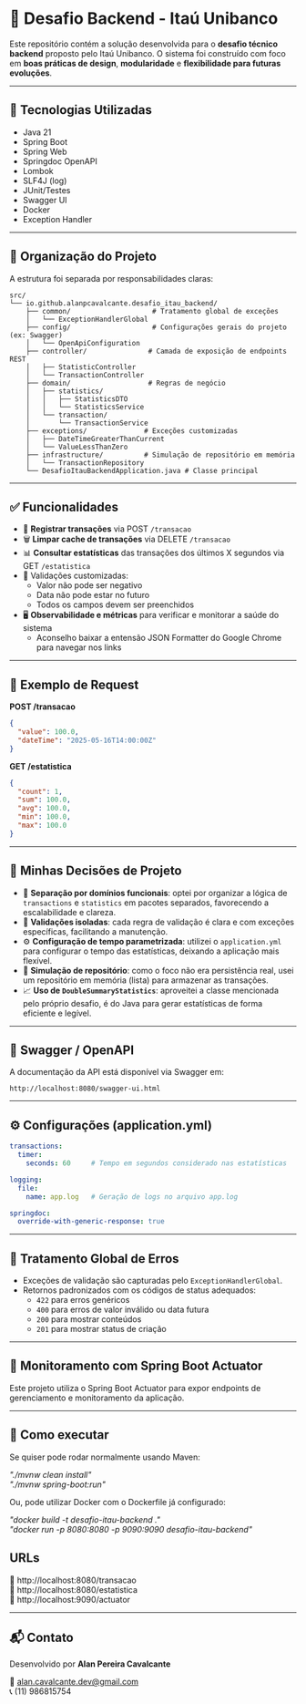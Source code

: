 
# 📘 Desafio Backend - Itaú Unibanco

Este repositório contém a solução desenvolvida para o **desafio técnico backend** proposto pelo Itaú Unibanco. O sistema foi construído com foco em **boas práticas de design**, **modularidade** e **flexibilidade para futuras evoluções**.

---

## 🔧 Tecnologias Utilizadas

- Java 21
- Spring Boot
- Spring Web
- Springdoc OpenAPI
- Lombok
- SLF4J (log)
- JUnit/Testes
- Swagger UI
- Docker
- Exception Handler

---

## 🧠 Organização do Projeto

A estrutura foi separada por responsabilidades claras:

```
src/
└── io.github.alanpcavalcante.desafio_itau_backend/
    ├── common/                    # Tratamento global de exceções
    │   └── ExceptionHandlerGlobal
    ├── config/                    # Configurações gerais do projeto (ex: Swagger)
    │   └── OpenApiConfiguration
    ├── controller/               # Camada de exposição de endpoints REST
    │   ├── StatisticController
    │   └── TransactionController
    ├── domain/                   # Regras de negócio
    │   ├── statistics/
    │   │   ├── StatisticsDTO
    │   │   └── StatisticsService
    │   └── transaction/
    │       └── TransactionService
    ├── exceptions/              # Exceções customizadas
    │   ├── DateTimeGreaterThanCurrent
    │   └── ValueLessThanZero
    ├── infrastructure/          # Simulação de repositório em memória
    │   └── TransactionRepository
    └── DesafioItauBackendApplication.java # Classe principal
```

---

## ✅ Funcionalidades

- 🔄 **Registrar transações** via POST `/transacao`
- 🗑️ **Limpar cache de transações** via DELETE `/transacao`
- 📊 **Consultar estatísticas** das transações dos últimos X segundos via GET `/estatistica`
- 🧹 Validações customizadas:
  - Valor não pode ser negativo
  - Data não pode estar no futuro
  - Todos os campos devem ser preenchidos
- 🖥️ **Observabilidade e métricas** para verificar e monitorar a saúde do sistema
  - Aconselho baixar a entensão JSON Formatter do Google Chrome para navegar nos links

---

## 📁 Exemplo de Request

**POST /transacao**
```json
{
  "value": 100.0,
  "dateTime": "2025-05-16T14:00:00Z"
}
```

**GET /estatistica**
```json
{
  "count": 1,
  "sum": 100.0,
  "avg": 100.0,
  "min": 100.0,
  "max": 100.0
}
```

---

## 💭 Minhas Decisões de Projeto

- 🌱 **Separação por domínios funcionais**: optei por organizar a lógica de `transactions` e `statistics` em pacotes separados, favorecendo a escalabilidade e clareza.
- 🧪 **Validações isoladas**: cada regra de validação é clara e com exceções específicas, facilitando a manutenção.
- ⚙️ **Configuração de tempo parametrizada**: utilizei o `application.yml` para configurar o tempo das estatísticas, deixando a aplicação mais flexível.
- 🧰 **Simulação de repositório**: como o foco não era persistência real, usei um repositório em memória (lista) para armazenar as transações.
- 📈 **Uso de `DoubleSummaryStatistics`**: aproveitei a classe mencionada pelo próprio desafio, é do Java para gerar estatísticas de forma eficiente e legível.

---

## 📄 Swagger / OpenAPI

A documentação da API está disponível via Swagger em:

```
http://localhost:8080/swagger-ui.html
```

---

## ⚙️ Configurações (application.yml)

```yaml
transactions:
  timer:
    seconds: 60     # Tempo em segundos considerado nas estatísticas

logging:
  file:
    name: app.log   # Geração de logs no arquivo app.log

springdoc:
  override-with-generic-response: true
```

---

## 🚫 Tratamento Global de Erros

- Exceções de validação são capturadas pelo `ExceptionHandlerGlobal`.
- Retornos padronizados com os códigos de status adequados:
  - `422` para erros genéricos
  - `400` para erros de valor inválido ou data futura
  - `200` para mostrar conteúdos
  - `201` para mostrar status de criação
---

## 🔧 Monitoramento com Spring Boot Actuator

Este projeto utiliza o Spring Boot Actuator para expor endpoints de gerenciamento e monitoramento da aplicação.

---

## 🚀 Como executar

Se quiser pode rodar normalmente usando Maven:

<i>
"./mvnw clean install" <br>
"./mvnw spring-boot:run"
</i>


Ou, pode utilizar Docker com o Dockerfile já configurado:

<i>
"docker build -t desafio-itau-backend ." <br>
"docker run -p 8080:8080 -p 9090:9090 desafio-itau-backend"
</i>

## URLs
🔗 http://localhost:8080/transacao <br>
🔗 http://localhost:8080/estatistica <br>
🔗 http://localhost:9090/actuator



---

## 📬 Contato

Desenvolvido por **Alan Pereira Cavalcante**

📧 alan.cavalcante.dev@gmail.com <br>
📞 (11) 986815754